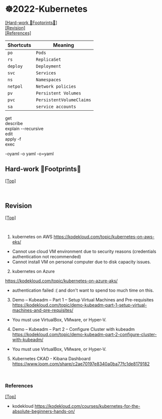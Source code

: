# <span id='top'>☸️2022-Kubernetes</span>

[[Hard-work 👣Footprints👣]](#Certs)  
[[Revision]](#Revision)  
[[References]](#ref)  

| Shortcuts | Meaning                  |
| --------- | ------------------------ |
| `po`      | `Pods`                   |
| `rs`      | `ReplicaSet`             |
| `deploy`  | `Deployment`             |
| `svc`     | `Services`               |
| `ns`      | `Namespaces`             |
| `netpol`  | `Network policies`       |
| `pv`      | `Persistent Volumes`     |
| `pvc`     | `PersistentVolumeClaims` |
| `sa`      | `service accounts`       

get  
describe  
explain --recursive  
edit  
apply -f  
exec

-oyaml
-o yaml
-o=yaml

## <span id='Certs'>Hard-work 👣Footprints👣</span>

[[Top]](#top)

<br>

## <span id='Revision'>Revision</span>

[[Top]](#top)

<br>

1. kubernetes on AWS
   https://kodekloud.com/topic/kubernetes-on-aws-eks/

- Cannot use cloud VM environment due to security reasons (credentials authentication not recommended)
- Cannot install VM on personal computer due to disk capacity issues.

2. kubernetes on Azure

https://kodekloud.com/topic/kubernetes-on-azure-aks/

- authentication failed :( and don't want to spend too much time on this.

3. Demo – Kubeadm – Part 1 – Setup Virtual Machines and Pre-requisites
   https://kodekloud.com/topic/demo-kubeadm-part-1-setup-virtual-machines-and-pre-requisites/

- You must use VirtualBox, VMware, or Hyper-V.

4. Demo – Kubeadm – Part 2 – Configure Cluster with kubeadm
   https://kodekloud.com/topic/demo-kubeadm-part-2-configure-cluster-with-kubeadm/

- You must use VirtualBox, VMware, or Hyper-V.

5. Kubernetes CKAD - Kibana Dashboard
   https://www.loom.com/share/c2ae70197e8340a0ba77fc1de8179182

<br>

### <span id='ref'>References</span>

[[Top]](#top)

- kodekloud https://kodekloud.com/courses/kubernetes-for-the-absolute-beginners-hands-on/
